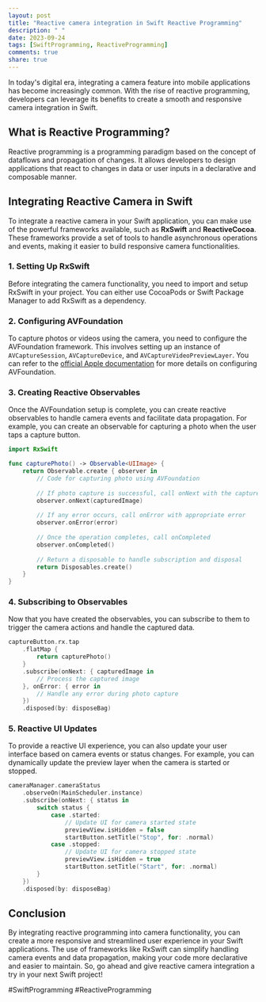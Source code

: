 ```yaml
---
layout: post
title: "Reactive camera integration in Swift Reactive Programming"
description: " "
date: 2023-09-24
tags: [SwiftProgramming, ReactiveProgramming]
comments: true
share: true
---
```


In today's digital era, integrating a camera feature into mobile applications has become increasingly common. With the rise of reactive programming, developers can leverage its benefits to create a smooth and responsive camera integration in Swift.

## What is Reactive Programming?

Reactive programming is a programming paradigm based on the concept of dataflows and propagation of changes. It allows developers to design applications that react to changes in data or user inputs in a declarative and composable manner. 

## Integrating Reactive Camera in Swift

To integrate a reactive camera in your Swift application, you can make use of the powerful frameworks available, such as **RxSwift** and **ReactiveCocoa**. These frameworks provide a set of tools to handle asynchronous operations and events, making it easier to build responsive camera functionalities.

### 1. Setting Up RxSwift

Before integrating the camera functionality, you need to import and setup RxSwift in your project. You can either use CocoaPods or Swift Package Manager to add RxSwift as a dependency.

### 2. Configuring AVFoundation

To capture photos or videos using the camera, you need to configure the AVFoundation framework. This involves setting up an instance of `AVCaptureSession`, `AVCaptureDevice`, and `AVCaptureVideoPreviewLayer`. You can refer to the [official Apple documentation](https://developer.apple.com/documentation/avfoundation/cameras_and_media_capture) for more details on configuring AVFoundation.

### 3. Creating Reactive Observables

Once the AVFoundation setup is complete, you can create reactive observables to handle camera events and facilitate data propagation. For example, you can create an observable for capturing a photo when the user taps a capture button.

```swift
import RxSwift

func capturePhoto() -> Observable<UIImage> {
    return Observable.create { observer in
        // Code for capturing photo using AVFoundation
      
        // If photo capture is successful, call onNext with the captured image
        observer.onNext(capturedImage)
        
        // If any error occurs, call onError with appropriate error
        observer.onError(error)
        
        // Once the operation completes, call onCompleted
        observer.onCompleted()
        
        // Return a disposable to handle subscription and disposal
        return Disposables.create()
    }
}
```

### 4. Subscribing to Observables

Now that you have created the observables, you can subscribe to them to trigger the camera actions and handle the captured data.

```swift
captureButton.rx.tap
    .flatMap { 
        return capturePhoto() 
    }
    .subscribe(onNext: { capturedImage in
        // Process the captured image
    }, onError: { error in
        // Handle any error during photo capture
    })
    .disposed(by: disposeBag)
```

### 5. Reactive UI Updates

To provide a reactive UI experience, you can also update your user interface based on camera events or status changes. For example, you can dynamically update the preview layer when the camera is started or stopped.

```swift
cameraManager.cameraStatus
    .observeOn(MainScheduler.instance)
    .subscribe(onNext: { status in
        switch status {
            case .started:
                // Update UI for camera started state
                previewView.isHidden = false
                startButton.setTitle("Stop", for: .normal)
            case .stopped:
                // Update UI for camera stopped state
                previewView.isHidden = true
                startButton.setTitle("Start", for: .normal)
        }
    })
    .disposed(by: disposeBag)
```

## Conclusion

By integrating reactive programming into camera functionality, you can create a more responsive and streamlined user experience in your Swift applications. The use of frameworks like RxSwift can simplify handling camera events and data propagation, making your code more declarative and easier to maintain. So, go ahead and give reactive camera integration a try in your next Swift project!

\#SwiftProgramming #ReactiveProgramming